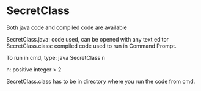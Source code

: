 # SecretClass

Both java code and compiled code are available

SecretClass.java: code used, can be opened with any text editor
SecretClass.class: compiled code used to run in Command Prompt.

To run in cmd, type:
java SecretClass n

n: positive integer > 2

SecretClass.class has to be in directory where you run the code from cmd.
